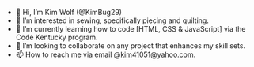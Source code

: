 - 👋 Hi, I’m Kim Wolf (@KimBug29)
- 👀 I’m interested in sewing, specifically piecing and quilting.
- 🌱 I’m currently learning how to code [HTML, CSS & JavaScript] via the Code Kentucky program.
- 💞️ I’m looking to collaborate on any project that enhances my skill sets.
- 📫 How to reach me via email @kim41051@yahoo.com.

<!---
KimBug29/KimBug29 is a ✨ special ✨ repository because its `README.md` (this file) appears on your GitHub profile.
You can click the Preview link to take a look at your changes.
--->
